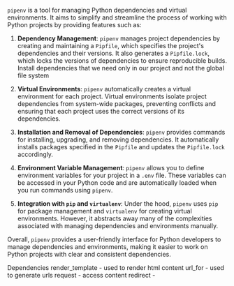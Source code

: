 `pipenv` is a tool for managing Python dependencies and virtual environments. It aims to simplify and streamline the process of working with Python projects by providing features such as:

1. **Dependency Management**: `pipenv` manages project dependencies by creating and maintaining a `Pipfile`, which specifies the project's dependencies and their versions. It also generates a `Pipfile.lock`, which locks the versions of dependencies to ensure reproducible builds. Install dependencies that we need only in our project and not the global file system

2. **Virtual Environments**: `pipenv` automatically creates a virtual environment for each project. Virtual environments isolate project dependencies from system-wide packages, preventing conflicts and ensuring that each project uses the correct versions of its dependencies.

3. **Installation and Removal of Dependencies**: `pipenv` provides commands for installing, upgrading, and removing dependencies. It automatically installs packages specified in the `Pipfile` and updates the `Pipfile.lock` accordingly.

4. **Environment Variable Management**: `pipenv` allows you to define environment variables for your project in a `.env` file. These variables can be accessed in your Python code and are automatically loaded when you run commands using `pipenv`.

5. **Integration with `pip` and `virtualenv`**: Under the hood, `pipenv` uses `pip` for package management and `virtualenv` for creating virtual environments. However, it abstracts away many of the complexities associated with managing dependencies and environments manually.

Overall, `pipenv` provides a user-friendly interface for Python developers to manage dependencies and environments, making it easier to work on Python projects with clear and consistent dependencies.


Dependencies
render_template - used to render html content
url_for - used to generate urls
request - access content
redirect -